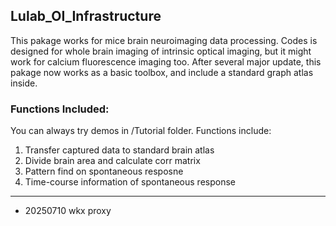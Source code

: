## Lulab_OI_Infrastructure

  This pakage works for mice brain neuroimaging data processing. Codes is designed for whole brain imaging of intrinsic optical imaging, but it might work for calcium fluorescence imaging too. 
  After several major update, this pakage now works as a basic toolbox, and include a standard graph atlas inside.

### Functions Included:
You can always try demos in /Tutorial folder. Functions include:
1. Transfer captured data to standard brain atlas
2. Divide brain area and calculate corr matrix
3. Pattern find on spontaneous resposne 
4. Time-course information of spontaneous response

---
- 20250710 wkx proxy

